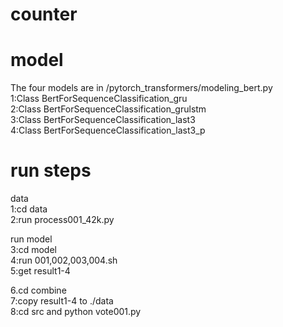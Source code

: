 # counter  
# model
The four models are in /pytorch_transformers/modeling_bert.py  
1:Class BertForSequenceClassification_gru  
2:Class BertForSequenceClassification_grulstm  
3:Class BertForSequenceClassification_last3  
4:Class BertForSequenceClassification_last3_p  


# run steps  
data   
1:cd data  
2:run process001_42k.py  

run model  
3:cd model  
4:run 001,002,003,004.sh  
5:get result1-4  



6.cd combine  
7:copy result1-4 to  ./data  
8:cd src and python vote001.py  
